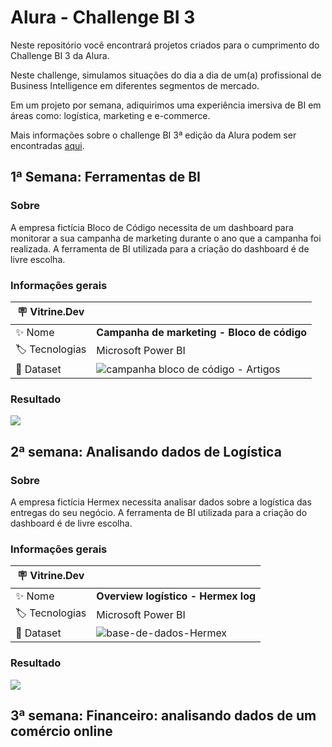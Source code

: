 # Alura - Challenge BI 3
Neste repositório você encontrará projetos criados para o cumprimento do Challenge BI 3 da Alura.

Neste challenge, simulamos situações do dia a dia de um(a) profissional de Business Intelligence em diferentes segmentos de mercado.

Em um projeto por semana, adiquirimos uma experiência imersiva de BI em áreas como: logística, marketing e e-commerce.

Mais informações sobre o challenge BI 3ª edição da Alura podem ser encontradas [aqui](https://www.alura.com.br/challenges/bi-3?host=https://cursos.alura.com.br). 

## 1ª Semana: Ferramentas de BI
### Sobre
A empresa fictícia Bloco de Código necessita de um dashboard para monitorar a sua campanha de marketing durante o ano que a campanha foi realizada. A ferramenta de BI utilizada para a criação do dashboard é de livre escolha.

### Informações gerais
| :placard: Vitrine.Dev |     |
| -------------  | --- |
| :sparkles: Nome        | **Campanha de marketing - Bloco de código**
| :label: Tecnologias | Microsoft Power BI
| :paperclip: Dataset | ![campanha bloco de código - Artigos](https://github.com/Krodrigues16/Alura_Chalenge_BI_3/tree/fd3517de72037ad8674202d80cb673c8812f8151/Semana%201/Data)

### Resultado
![](https://github.com/Krodrigues16/Alura_Chalenge_BI_3/blob/fd3517de72037ad8674202d80cb673c8812f8151/Semana%201/Dashboard/Campanha%20de%20marketing%20-%20Bloco%20de%20c%C3%B3digo.png)

## 2ª semana: Analisando dados de Logística
### Sobre
A empresa fictícia Hermex necessita analisar dados sobre a logística das entregas do seu negócio. A ferramenta de BI utilizada para a criação do dashboard é de livre escolha.

### Informações gerais
| :placard: Vitrine.Dev |     |
| -------------  | --- |
| :sparkles: Nome        | **Overview logístico - Hermex log**
| :label: Tecnologias | Microsoft Power BI
| :paperclip: Dataset | ![base-de-dados-Hermex](https://github.com/Krodrigues16/Alura_Chalenge_BI_3/tree/f86deebad43a8c61f8f73a42bc0857d71050b319/Semana%202/Data)

### Resultado
![](https://github.com/Krodrigues16/Alura_Chalenge_BI_3/blob/0d3da67f5e3943de34dcb940bdf333c3464af2fe/Semana%202/Dashboard/Overview%20log%C3%ADstico%20-%20Hermex%20log.png)

## 3ª semana: Financeiro: analisando dados de um comércio online
